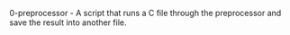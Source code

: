 0-preprocessor - A script that runs a C file through the preprocessor and save the result into another file.
